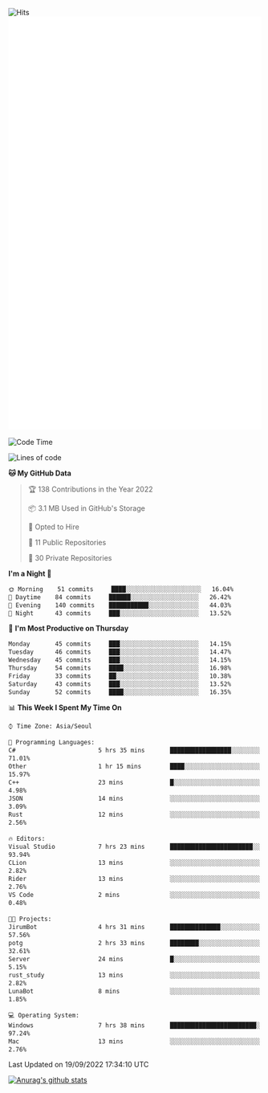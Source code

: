 ![Hits](https://hits.seeyoufarm.com/api/count/incr/badge.svg?url=https%3A%2F%2Fgithub.com%2Fkokose1234&count_bg=%2379C83D&title_bg=%23555555&icon=apple.svg&icon_color=%23E7E7E7&title=hits&edge_flat=false)
<br/>
![Metrics](https://github.com/kokose1234/kokose1234/blob/main/github-metrics.svg)

<!--START_SECTION:waka-->
![Code Time](http://img.shields.io/badge/Code%20Time-694%20hrs%2031%20mins-blue)

![Lines of code](https://img.shields.io/badge/From%20Hello%20World%20I%27ve%20Written-901%20Thousand%20lines%20of%20code-blue)

**🐱 My GitHub Data** 

> 🏆 138 Contributions in the Year 2022
 > 
> 📦 3.1 MB Used in GitHub's Storage 
 > 
> 💼 Opted to Hire
 > 
> 📜 11 Public Repositories 
 > 
> 🔑 30 Private Repositories  
 > 
**I'm a Night 🦉** 

```text
🌞 Morning    51 commits     ████░░░░░░░░░░░░░░░░░░░░░   16.04% 
🌆 Daytime    84 commits     ██████░░░░░░░░░░░░░░░░░░░   26.42% 
🌃 Evening    140 commits    ███████████░░░░░░░░░░░░░░   44.03% 
🌙 Night      43 commits     ███░░░░░░░░░░░░░░░░░░░░░░   13.52%

```
📅 **I'm Most Productive on Thursday** 

```text
Monday       45 commits     ███░░░░░░░░░░░░░░░░░░░░░░   14.15% 
Tuesday      46 commits     ███░░░░░░░░░░░░░░░░░░░░░░   14.47% 
Wednesday    45 commits     ███░░░░░░░░░░░░░░░░░░░░░░   14.15% 
Thursday     54 commits     ████░░░░░░░░░░░░░░░░░░░░░   16.98% 
Friday       33 commits     ██░░░░░░░░░░░░░░░░░░░░░░░   10.38% 
Saturday     43 commits     ███░░░░░░░░░░░░░░░░░░░░░░   13.52% 
Sunday       52 commits     ████░░░░░░░░░░░░░░░░░░░░░   16.35%

```


📊 **This Week I Spent My Time On** 

```text
⌚︎ Time Zone: Asia/Seoul

💬 Programming Languages: 
C#                       5 hrs 35 mins       █████████████████░░░░░░░░   71.01% 
Other                    1 hr 15 mins        ████░░░░░░░░░░░░░░░░░░░░░   15.97% 
C++                      23 mins             █░░░░░░░░░░░░░░░░░░░░░░░░   4.98% 
JSON                     14 mins             ░░░░░░░░░░░░░░░░░░░░░░░░░   3.09% 
Rust                     12 mins             ░░░░░░░░░░░░░░░░░░░░░░░░░   2.56%

🔥 Editors: 
Visual Studio            7 hrs 23 mins       ███████████████████████░░   93.94% 
CLion                    13 mins             ░░░░░░░░░░░░░░░░░░░░░░░░░   2.82% 
Rider                    13 mins             ░░░░░░░░░░░░░░░░░░░░░░░░░   2.76% 
VS Code                  2 mins              ░░░░░░░░░░░░░░░░░░░░░░░░░   0.48%

🐱‍💻 Projects: 
JirumBot                 4 hrs 31 mins       ██████████████░░░░░░░░░░░   57.56% 
potg                     2 hrs 33 mins       ████████░░░░░░░░░░░░░░░░░   32.61% 
Server                   24 mins             █░░░░░░░░░░░░░░░░░░░░░░░░   5.15% 
rust_study               13 mins             ░░░░░░░░░░░░░░░░░░░░░░░░░   2.82% 
LunaBot                  8 mins              ░░░░░░░░░░░░░░░░░░░░░░░░░   1.85%

💻 Operating System: 
Windows                  7 hrs 38 mins       ████████████████████████░   97.24% 
Mac                      13 mins             ░░░░░░░░░░░░░░░░░░░░░░░░░   2.76%

```


 Last Updated on 19/09/2022 17:34:10 UTC
<!--END_SECTION:waka-->

[![Anurag's github stats](https://github-readme-stats.vercel.app/api?username=kokose1234&theme=dracula)](https://github.com/anuraghazra/github-readme-stats)



	

